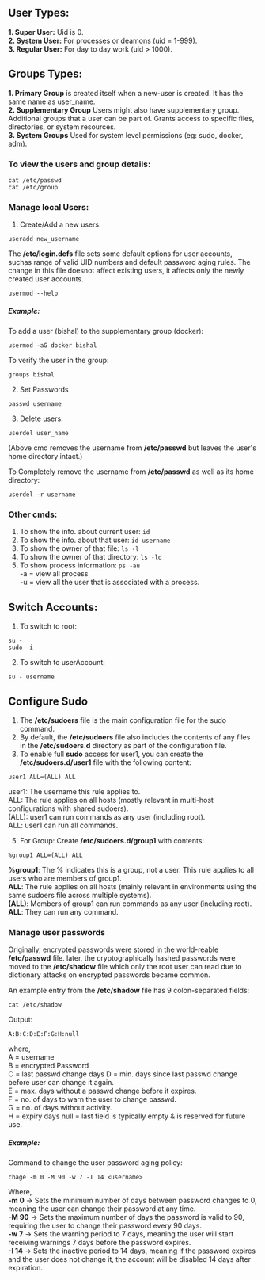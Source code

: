## User Types:
**1. Super User:** Uid is 0.  
**2. System User:** For processes or deamons (uid = 1-999).  
**3. Regular User:** For day to day work (uid > 1000).  

## Groups Types:
**1. Primary Group** is created itself when a new-user is created. It has the same name as user_name.  
**2. Supplementary Group**	Users might also have supplementary group. Additional groups that a user can be part of. Grants access to specific files, directories, or system resources.  
**3. System Groups**	Used for system level permissions (eg: sudo, docker, adm).  

### To view the users and group details: 
```
cat /etc/passwd
cat /etc/group
```

### Manage local Users: 
1. Create/Add a new users:
```
useradd new_username
```
The **/etc/login.defs** file sets some default options for user accounts, suchas range of valid UID numbers and default password aging rules. The change in this file doesnot affect existing users, it affects only the newly created user accounts.  

```
usermod --help
```

##### Example:   
To add a user (bishal) to the supplementary group (docker):
```
usermod -aG docker bishal
```
To verify the user in the group: 
```
groups bishal
```

2. Set Passwords
```
passwd username
```

3. Delete users:
```
userdel user_name
```
(Above cmd removes the username from **/etc/passwd** but leaves the user's home directory intact.)  

To Completely remove the username from **/etc/passwd** as well as its home directory:
```
userdel -r username
```

### Other cmds:
1. To show the info. about current user: ```id```  
2. To show the info. about that user: ```id username```  
4. To show the owner of that file: ```ls -l```  
5. To show the owner of that directory: ```ls -ld```  
6. To show process information: ```ps -au```  
-a = view all process  
-u = view all the user that is associated with a process.

## Switch Accounts:
1. To switch to root:
```
su -
sudo -i
```
2. To switch to userAccount:
```
su - username
```

## Configure Sudo
1. The **/etc/sudoers** file is the main configuration file for the sudo command.  
2. By default, the **/etc/sudoers** file also includes the contents of any files in the **/etc/sudoers.d** directory as part of the configuration file.  
3. To enable full **sudo** access for user1, you can create the **/etc/sudoers.d/user1** file with the following content:  
```
user1 ALL=(ALL) ALL
```
user1: The username this rule applies to.  
ALL: The rule applies on all hosts (mostly relevant in multi-host configurations with shared sudoers).  
(ALL): user1 can run commands as any user (including root).  
ALL: user1 can run all commands.  

5. For Group: Create **/etc/sudoers.d/group1** with contents:
```
%group1 ALL=(ALL) ALL
```
**%group1**: The % indicates this is a group, not a user. This rule applies to all users who are members of group1.  
**ALL**: The rule applies on all hosts (mainly relevant in environments using the same sudoers file across multiple systems).  
**(ALL)**: Members of group1 can run commands as any user (including root).  
**ALL**: They can run any command.  



### Manage user passwords

Originally, encrypted passwords were stored in the world-reable **/etc/passwd** file. later, the cryptographically hashed passwords were moved to the **/etc/shadow** file which only the root user can read due to dictionary attacks on encrypted passwords became common.  

An example entry from the **/etc/shadow** file has 9 colon-separated fields:
```
cat /etc/shadow
```
Output:
```
A:B:C:D:E:F:G:H:null
```
where,  
A = username  
B = encrypted Password  
C = last passwd change days
D = min. days since last passwd change before user can change it again.  
E = max. days without a passwd change before it expires.  
F = no. of days to warn the user to change passwd.  
G = no. of days without activity.  
H = expiry days 
null = last field is typically empty & is reserved for future use.  


##### Example:
Command to change the user password aging policy:  
```
chage -m 0 -M 90 -w 7 -I 14 <username>
```
Where,  
**-m 0** → Sets the minimum number of days between password changes to 0, meaning the user can change their password at any time.  
**-M 90** → Sets the maximum number of days the password is valid to 90, requiring the user to change their password every 90 days.  
**-w 7** → Sets the warning period to 7 days, meaning the user will start receiving warnings 7 days before the password expires.  
**-I 14** → Sets the inactive period to 14 days, meaning if the password expires and the user does not change it, the account will be disabled 14 days after expiration.


